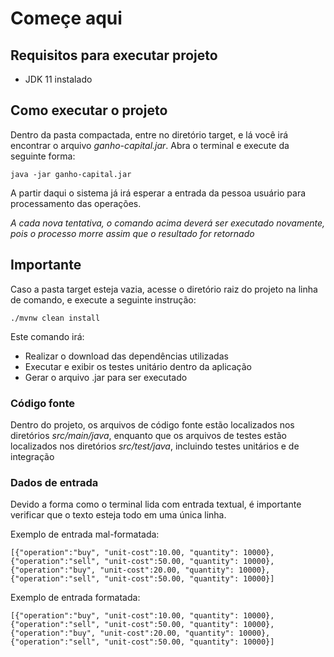 # Começe aqui

## Requisitos para executar projeto

* JDK 11 instalado

## Como executar o projeto

Dentro da pasta compactada, entre no diretório target, e lá você irá encontrar o arquivo _ganho-capital.jar_. Abra o terminal e execute da seguinte forma:

```
java -jar ganho-capital.jar
```

A partir daqui o sistema já irá esperar a entrada da pessoa usuário para processamento das operações.

*_A cada nova tentativa, o comando acima deverá ser executado novamente, pois o processo morre assim que o resultado for retornado_*

## Importante

Caso a pasta target esteja vazia, acesse o diretório raiz do projeto na linha de comando, e execute a seguinte instrução:

```
./mvnw clean install
```

Este comando irá:

* Realizar o download das dependências utilizadas
* Executar e exibir os testes unitário dentro da aplicação
* Gerar o arquivo .jar para ser executado

### Código fonte

Dentro do projeto, os arquivos de código fonte estão localizados nos diretórios *src/main/java*, enquanto que os arquivos de testes estão localizados nos diretórios *src/test/java*, incluindo testes unitários e de integração

### Dados de entrada

Devido a forma como o terminal lida com entrada textual, é importante verificar que o texto esteja todo em uma única linha.

Exemplo de entrada mal-formatada:

```
[{"operation":"buy", "unit-cost":10.00, "quantity": 10000},
{"operation":"sell", "unit-cost":50.00, "quantity": 10000},
{"operation":"buy", "unit-cost":20.00, "quantity": 10000},
{"operation":"sell", "unit-cost":50.00, "quantity": 10000}]
```

Exemplo de entrada formatada: 

```
[{"operation":"buy", "unit-cost":10.00, "quantity": 10000}, {"operation":"sell", "unit-cost":50.00, "quantity": 10000}, {"operation":"buy", "unit-cost":20.00, "quantity": 10000}, {"operation":"sell", "unit-cost":50.00, "quantity": 10000}]
```

